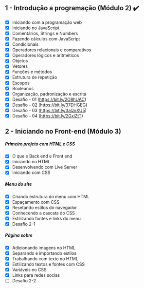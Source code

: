 ## 1 - Introdução a programação (Módulo 2)​ :heavy_check_mark:

- [x] Iniciando com a programação web
- [x] Iniciando no JavaScript
- [x] Comentários, Strings e Numbers
- [x] Fazendo cálculos com JavaScript
- [x] Condicionais
- [x] Operadores relacionais e comparativos
- [x] Operadores lógicos e aritméticos
- [x] Objetos
- [x] Vetores
- [x] Funções e métodos
- [x] Estrutura de repetição
- [x] Escopos
- [x] Booleanos
- [x] Organização, padronização e escrita
- [x] Desafio - 01 (https://bit.ly/2O8hUAC)
- [x] Desafio - 02 (https://bit.ly/37DHGEG)
- [x] Desafio - 03 (https://bit.ly/3aQnXU5)
- [x] Desafio - 04 (https://bit.ly/2GxlZtT)

## 2 - Iniciando no Front-end (Módulo 3)
#####  Primeiro projeto com HTML e CSS
- [x] O que é Back end e Front end
- [x] Iniciando no HTML
- [x] Desenvolvendo com Live Server
- [x] Iniciando com CSS
#####  Menu do site
- [x] Criando estrutura do menu com HTML
- [x] Espaçamento com CSS
- [x] Resetando estilos do navegador
- [x] Conhecendo a cascata do CSS
- [x] Estilizando fontes e links do menu
- [x] Desafio 2-1
#####  Página sobre
- [x] Adicionando imagens no HTML
- [x] Separando e importando estilos
- [x] Trabalhando com texto no HTML
- [x] Estilizando textos e fontes com CSS
- [x] Variáveis no CSS
- [x] Links para redes socias
- [ ] Desafio 2-2